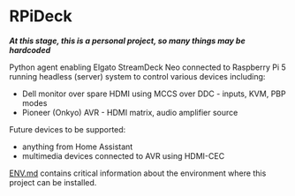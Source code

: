 # RPiDeck

***At this stage, this is a personal project, so many things may be hardcoded***

Python agent enabling Elgato StreamDeck Neo connected to Raspberry Pi 5 running headless (server) system to control various devices including:

- Dell monitor over spare HDMI using MCCS over DDC - inputs, KVM, PBP modes
- Pioneer (Onkyo) AVR - HDMI matrix, audio amplifier source

Future devices to be supported:

- anything from Home Assistant
- multimedia devices connected to AVR using HDMI-CEC

[ENV.md](./ENV.md) contains critical information about the environment where this project can be installed.


